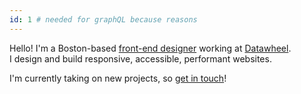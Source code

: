 ```yaml
---
id: 1 # needed for graphQL because reasons
---
```

Hello! I'm a Boston-based [front-end designer](about) working at [Datawheel](http://datawheel.us). I design and build responsive, accessible, performant websites.

I'm currently taking on new projects, so [get in touch](contact)!
